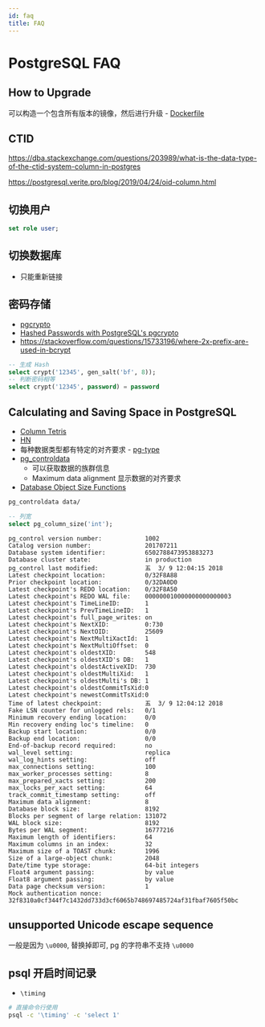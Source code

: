 ```yaml
---
id: faq
title: FAQ
---
```


# PostgreSQL FAQ

## How to Upgrade
可以构造一个包含所有版本的镜像，然后进行升级 - [Dockerfile](https://github.com/postgres/pgadmin4/blob/master/Dockerfile)

## CTID

https://dba.stackexchange.com/questions/203989/what-is-the-data-type-of-the-ctid-system-column-in-postgres

https://postgresql.verite.pro/blog/2019/04/24/oid-column.html

## 切换用户

```sql
set role user;
```

## 切换数据库
* 只能重新链接

## 密码存储
* [pgcrypto](https://www.postgresql.org/docs/current/pgcrypto.html)
* [Hashed Passwords with PostgreSQL's pgcrypto](https://www.meetspaceapp.com/2016/04/12/passwords-postgresql-pgcrypto.html)
* https://stackoverflow.com/questions/15733196/where-2x-prefix-are-used-in-bcrypt

```sql
-- 生成 Hash
select crypt('12345', gen_salt('bf', 8));
-- 判断密码相等
select crypt('12345', password) = password
```

## Calculating and Saving Space in PostgreSQL
* [Column Tetris](https://stackoverflow.com/a/7431468/1870054)
* [HN](https://news.ycombinator.com/item?id=16471242)
* 每种数据类型都有特定的对齐要求 - [pg-type](https://www.postgresql.org/docs/current/static/catalog-pg-type.html)
* [pg_controldata](https://www.postgresql.org/docs/current/static/app-pgcontroldata.html)
  * 可以获取数据的族群信息
  * Maximum data alignment 显示数据的对齐要求
* [Database Object Size Functions](https://www.postgresql.org/docs/current/static/functions-admin.html#FUNCTIONS-ADMIN-DBSIZE)

```bash
pg_controldata data/
```

```sql
-- 列宽
select pg_column_size('int');
```

```
pg_control version number:            1002
Catalog version number:               201707211
Database system identifier:           6502788473953883273
Database cluster state:               in production
pg_control last modified:             五  3/ 9 12:04:15 2018
Latest checkpoint location:           0/32F8A88
Prior checkpoint location:            0/32DA0D0
Latest checkpoint's REDO location:    0/32F8A50
Latest checkpoint's REDO WAL file:    000000010000000000000003
Latest checkpoint's TimeLineID:       1
Latest checkpoint's PrevTimeLineID:   1
Latest checkpoint's full_page_writes: on
Latest checkpoint's NextXID:          0:730
Latest checkpoint's NextOID:          25609
Latest checkpoint's NextMultiXactId:  1
Latest checkpoint's NextMultiOffset:  0
Latest checkpoint's oldestXID:        548
Latest checkpoint's oldestXID's DB:   1
Latest checkpoint's oldestActiveXID:  730
Latest checkpoint's oldestMultiXid:   1
Latest checkpoint's oldestMulti's DB: 1
Latest checkpoint's oldestCommitTsXid:0
Latest checkpoint's newestCommitTsXid:0
Time of latest checkpoint:            五  3/ 9 12:04:12 2018
Fake LSN counter for unlogged rels:   0/1
Minimum recovery ending location:     0/0
Min recovery ending loc's timeline:   0
Backup start location:                0/0
Backup end location:                  0/0
End-of-backup record required:        no
wal_level setting:                    replica
wal_log_hints setting:                off
max_connections setting:              100
max_worker_processes setting:         8
max_prepared_xacts setting:           200
max_locks_per_xact setting:           64
track_commit_timestamp setting:       off
Maximum data alignment:               8
Database block size:                  8192
Blocks per segment of large relation: 131072
WAL block size:                       8192
Bytes per WAL segment:                16777216
Maximum length of identifiers:        64
Maximum columns in an index:          32
Maximum size of a TOAST chunk:        1996
Size of a large-object chunk:         2048
Date/time type storage:               64-bit integers
Float4 argument passing:              by value
Float8 argument passing:              by value
Data page checksum version:           1
Mock authentication nonce:            32f8310a0cf344f7c1432dd733d3cf6065b748697485724af31fbaf7605f50bc
```


## unsupported Unicode escape sequence

一般是因为 `\u0000`, 替换掉即可, pg 的字符串不支持 `\u0000`

## psql 开启时间记录
* `\timing`

```bash
# 直接命令行使用
psql -c '\timing' -c 'select 1'
```
